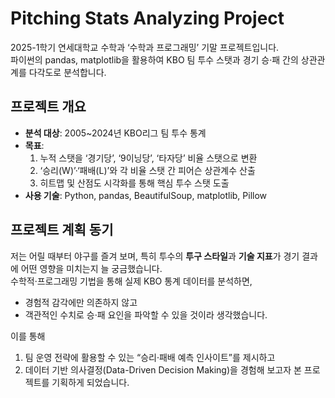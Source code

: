 # Pitching Stats Analyzing Project

2025-1학기 연세대학교 수학과 ‘수학과 프로그래밍’ 기말 프로젝트입니다.  
파이썬의 pandas, matplotlib을 활용하여 KBO 팀 투수 스탯과 경기 승·패 간의 상관관계를 다각도로 분석합니다.

## 프로젝트 개요

- **분석 대상**: 2005~2024년 KBO리그 팀 투수 통계
- **목표**:
    1. 누적 스탯을 ‘경기당’, ‘9이닝당’, ‘타자당’ 비율 스탯으로 변환  
  2. ‘승리(W)’·‘패배(L)’와 각 비율 스탯 간 피어슨 상관계수 산출  
  3. 히트맵 및 산점도 시각화를 통해 핵심 투수 스탯 도출  
- **사용 기술**: Python, pandas, BeautifulSoup, matplotlib, Pillow

## 프로젝트 계획 동기

저는 어릴 때부터 야구를 즐겨 보며, 특히 투수의 **투구 스타일**과 **기술 지표**가 경기 결과에 어떤 영향을 미치는지 늘 궁금했습니다.  
수학적·프로그래밍 기법을 통해 실제 KBO 통계 데이터를 분석하면,  
- 경험적 감각에만 의존하지 않고  
- 객관적인 수치로 승·패 요인을 파악할 수 있을 것이라 생각했습니다. 

이를 통해  
1. 팀 운영 전략에 활용할 수 있는 “승리·패배 예측 인사이트”를 제시하고  
2. 데이터 기반 의사결정(Data-Driven Decision Making)을 경험해 보고자 본 프로젝트를 기획하게 되었습니다.


